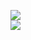 [![](https://img.shields.io/badge/Made%20With-Github%20Spray-lightgrey.svg?style=for-the-badge&logo=github)](https://github.com/Annihil/github-spray#15069)  
[![](https://i.imgur.com/2DrTn0Z.gif)](https://github.com/Annihil/github-spray)